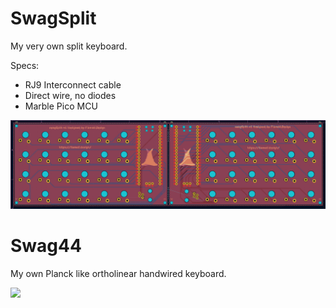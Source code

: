 # SwagSplit
My very own split keyboard.

Specs:
- RJ9 Interconnect cable
- Direct wire, no diodes
- Marble Pico MCU

![](Swagsplit/Images/PCB.png)

# Swag44
My own Planck like ortholinear handwired keyboard.

![](Swag44/Images/image.png)